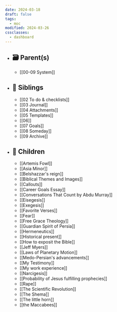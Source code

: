 ```yaml
---
date: 2024-03-18
draft: false
tags:
  - moc
modified: 2024-03-26
cssclasses:
  - dashboard
---
```


- ## 🗃 Parent(s)
	- [[00-09 System]]
- ## 📁 Siblings
	- [[02 To do & checklists]]
	- [[03 Journal]]
	- [[04 Attachments]]
	- [[05 Templates]]
	- [[06]]
	- [[07 Goals]]
	- [[08 Someday]]
	- [[09 Archive]]
- ## 📄 Children
	- [[Artemis Fowl]]
	- [[Asia Minor]]
	- [[Belshazzar's reign]]
	- [[Biblical Themes and Images]]
	- [[Callouts]]
	- [[Career Goals Essay]]
	- [[Conversations That Count by Abdu Murray]]
	- [[Eisegesis]]
	- [[Exegesis]]
	- [[Favorite Verses]]
	- [[Fear]]
	- [[Free Grace Theology]]
	- [[Guardian Spirit of Persia]]
	- [[Hermeneutics]]
	- [[Historical present]]
	- [[How to exposit the Bible]]
	- [[Jeff Myers]]
	- [[Laws of Planetary Motion]]
	- [[Medo-Persian's advancements]]
	- [[My Testimony]]
	- [[My work experience]]
	- [[Narcigesis]]
	- [[Probability of Jesus fulfilling prophecies]]
	- [[Rape]]
	- [[The Scientific Revolution]]
	- [[The Shema]]
	- [[The little horn]]
	- [[the Maccabees]]